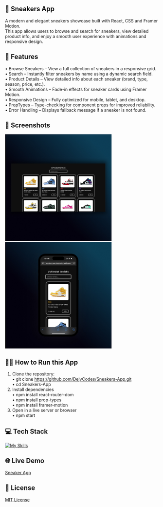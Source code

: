 ## 👟 Sneakers App
A modern and elegant sneakers showcase built with React, CSS and Framer Motion.  <br>
This app allows users to browse and search for sneakers, view detailed product info, and enjoy a smooth user experience with animations and responsive design.

## 🚀 Features
• Browse Sneakers – View a full collection of sneakers in a responsive grid. <br>
• Search – Instantly filter sneakers by name using a dynamic search field. <br>
• Product Details – View detailed info about each sneaker (brand, type, season, price, etc.). <br>
• Smooth Animations – Fade-in effects for sneaker cards using Framer Motion. <br>
• Responsive Design – Fully optimized for mobile, tablet, and desktop. <br>
• PropTypes – Type-checking for component props for improved reliability. <br>
• Error Handling – Displays fallback message if a sneaker is not found. <br>

## 📱 Screenshots
<img src="/src/images/sneakers-app-1.jpg" width="350"> <img src="/src/images/sneakers-app-2.jpg" width="350">

## 🏃🏻 How to Run this App
1. Clone the repository: <br>
    • git clone https://github.com/DejvCodes/Sneakers-App.git <br>
    • cd Sneakers-App <br>
2. Install dependencies <br>
    • npm install react-router-dom <br>
    • npm install prop-types <br>
    • npm install framer-motion <br>
3. Open in a live server or browser <br>
    • npm start <br>

## 💻 Tech Stack
[![My Skills](https://skillicons.dev/icons?i=html,css,javascript,react)](https://skillicons.dev)

## 🌐 Live Demo
<a href="https://sneakers-app-dejvcodes.netlify.app/">Sneaker App</a>

## 🔐 License
[MIT License](LICENSE) 